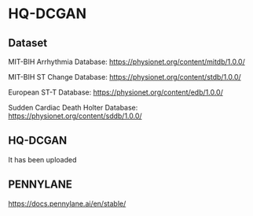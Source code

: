 # HQ-DCGAN
## Dataset
MIT-BIH Arrhythmia Database: https://physionet.org/content/mitdb/1.0.0/

MIT-BIH ST Change Database: https://physionet.org/content/stdb/1.0.0/

European ST-T Database: https://physionet.org/content/edb/1.0.0/

Sudden Cardiac Death Holter Database: https://physionet.org/content/sddb/1.0.0/

## HQ-DCGAN
It has been uploaded

## PENNYLANE
https://docs.pennylane.ai/en/stable/
